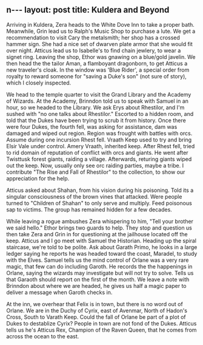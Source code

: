 n---
layout: post
title: Kuldera and Beyond
---
Arriving in Kuldera, Zera heads to the White Dove Inn to take a proper bath. Meanwhile, Grin lead us to Ralph's Music Shop to purchase a lute. We get a recommendation to visit Cary the metalsmith; her shop has a crossed hammer sign. She had a nice set of dwarven plate armor that she would fit over night. Atticus lead us to Isabelle's to find chain jewlery, to wear a signet ring. Leaving the shop, Ethor was gnawing on a blue/gold javelin. We then head the the tailor Aman, a flamboyant dragonborn, to get Atticus a new traveler's cloak. In the window was 'Blue Rider', a special order from royalty to reward someone for "saving a Duke's son" (not sure of story), which I closely inspected.

We head to the temple quarter to visit the Grand Library and the Academy of Wizards. At the Academy, Brinndon told us to speak with Samuel in an hour, so we headed to the Library. We ask Erys about Rhestilor, and I'm sushed with "no one talks about Rhestilor." Escorted to a hidden room, and told that the Dukes have been trying to scrub it from history. Once there were four Dukes, the fourth fell, was asking for assistance, dam was damaged and wiped out region. Region was frought with battles with orcs. Assume during one incursion Rhest fell. Vraath Keep used to try and bring Elsir Vale under control. Amery Vraath, inherited keep. After Rhest fell, tried to rid domain of reputation of conflict with orcs and giants. He went after Twisttusk forest giants, raiding a village. Afterwards, returing giants wiped out the keep. Now, usually only see orc raiding parties, maybe a tribe. I contribute "The Rise and Fall of Rhestilor" to the collection, to show our appreciation for the help.

Atticus asked about Shahan, from his vision during his poisoning. Told its a singular consciousness of the brown vines that attacked. Were people turned to "Children of Shahan" to only serve and multiply. Feed poisonous sap to victims. The group has remained hidden for a few decades.

While leaving a rogue ambushes Zera whispering to him, "Tell your brother we said hello." Ethor brings two guards to help. They stop and question us then take Zera and Grin in for questioning at the jailhouse located off the keep. Atticus and I go meet with Samuel the Historian. Heading up the spiral staircase, we're told to be polite. Ask about Garath Primo, he looks in a large ledger saying he reports he was headed toward the coast, Maradel, to study with the Elves. Samuel tells us the mind control of Orlane was a very rare magic, that few can do including Garoth. He records the the happenings in Orlane, saying the wizards may investigate but will not try to solve. Tells us that Garaoth should report on the first of the month. We leave a note with Brinndon about where we are headed, he gives us half a magic paper to deliver a message when Garoth checks in.

At the inn, we overhear that Felix is in town, but there is no word out of Orlane. We are in the Duchy of Cyrix, east of Avenmar, North of Hadon's Cross, South to Varath Keep. Could the fall of Orlane be part of a plot of Dukes to destablize Cyrix? People in town are not fond of the Dukes. Atticus tells us he's Atticus Rex, Champion of the Raven Queen, that he comes from across the ocean to the east.
